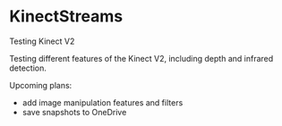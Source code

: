 # KinectStreams
Testing Kinect V2

Testing different features of the Kinect V2, including depth and infrared detection.

Upcoming plans:
- add image manipulation features and filters
- save snapshots to OneDrive
